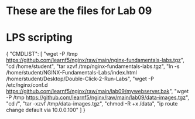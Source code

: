 # These are the files for Lab 09

# LPS scripting

{
  "CMDLIST": [
    "wget -P /tmp https://github.com/learnf5/nginx/raw/main/nginx-fundamentals-labs.tgz",
    "cd /home/student",
    "tar xzvf /tmp/nginx-fundamentals-labs.tgz",
    "ln -s /home/student/NGINX-Fundamentals-Labs/index.html /home/student/Desktop/Double-Click-2-Run-Labs",
    "wget -P /etc/nginx/conf.d https://github.com/learnf5/nginx/raw/main/lab09/mywebserver.bak",
    "wget -P /tmp https://github.com/learnf5/nginx/raw/main/lab09/data-images.tgz",
    "cd /",
    "tar -xzvf /tmp/data-images.tgz",
    "chmod -R +x /data",
    "ip route change default via 10.0.0.100"
  ]
}
